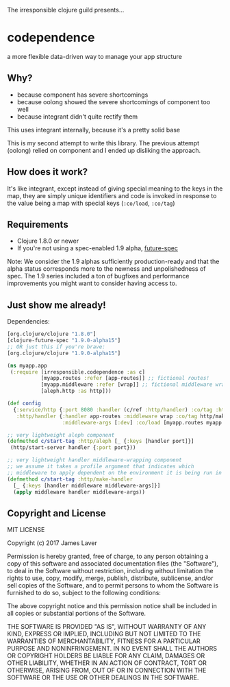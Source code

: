 The irresponsible clojure guild presents...

# codependence

a more flexible data-driven way to manage your app structure

## Why?

- because component has severe shortcomings
- because oolong showed the severe shortcomings of component too well
- because integrant didn't quite rectify them

This uses integrant internally, because it's a pretty solid base

This is my second attempt to write this library. The previous attempt
(oolong) relied on component and I ended up disliking the approach.

## How does it work?

It's like integrant, except instead of giving special meaning to the
keys in the map, they are simply unique identifiers and code is
invoked in response to the value being a map with special keys
(`:co/load`, `:co/tag`)

## Requirements

* Clojure 1.8.0 or newer
* If you're not using a spec-enabled 1.9 alpha, [future-spec](https://github.com/tonsky/clojure-future-spec)

Note: We consider the 1.9 alphas sufficiently production-ready and that the
alpha status corresponds more to the newness and unpolishedness of spec.
The 1.9 series included a ton of bugfixes and performance improvements you 
might want to consider having access to.

## Just show me already!

Dependencies:

```clojure
[org.clojure/clojure "1.8.0"]
[clojure-future-spec "1.9.0-alpha15"]
;; OR just this if you're brave:
[org.clojure/clojure "1.9.0-alpha15"] 
```

```clojure
(ns myapp.app
 (:require [irresponsible.codependence :as c]
           [myapp.routes :refer [app-routes]] ;; fictional routes!
		   [myapp.middleware :refer [wrap]] ;; fictional middleware wrapper!
           [aleph.http :as http]))

(def config
  {:service/http {:port 8080 :handler (c/ref :http/handler) :co/tag :http/aleph}
   :http/handler {:handler app-routes :middleware wrap :co/tag http/make-handler
                  :middleware-args [:dev] :co/load [myapp.routes myapp.middleware]}})

;; very lightweight aleph component
(defmethod c/start-tag :http/aleph [_ {:keys [handler port]}]
 (http/start-server handler {:port port}))

;; very lightweight handler middleware-wrapping component
;; we assume it takes a profile argument that indicates which
;; middleware to apply dependent on the environment it is being run in
(defmethod c/start-tag :http/make-handler
  [_ {:keys [handler middleware middleware-args]}]
  (apply middleware handler middleware-args))
```

## Copyright and License

MIT LICENSE

Copyright (c) 2017 James Laver

Permission is hereby granted, free of charge, to any person obtaining a copy of this software and associated documentation files (the "Software"), to deal in the Software without restriction, including without limitation the rights to use, copy, modify, merge, publish, distribute, sublicense, and/or sell copies of the Software, and to permit persons to whom the Software is furnished to do so, subject to the following conditions:

The above copyright notice and this permission notice shall be included in all copies or substantial portions of the Software.

THE SOFTWARE IS PROVIDED "AS IS", WITHOUT WARRANTY OF ANY KIND, EXPRESS OR IMPLIED, INCLUDING BUT NOT LIMITED TO THE WARRANTIES OF MERCHANTABILITY, FITNESS FOR A PARTICULAR PURPOSE AND NONINFRINGEMENT. IN NO EVENT SHALL THE AUTHORS OR COPYRIGHT HOLDERS BE LIABLE FOR ANY CLAIM, DAMAGES OR OTHER LIABILITY, WHETHER IN AN ACTION OF CONTRACT, TORT OR OTHERWISE, ARISING FROM, OUT OF OR IN CONNECTION WITH THE SOFTWARE OR THE USE OR OTHER DEALINGS IN THE SOFTWARE.

